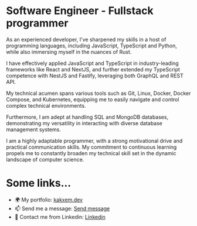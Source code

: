 # Software Engineer - Fullstack programmer
As an experienced developer, I've sharpened my skills in a host of programming languages, including JavaScript, TypeScript and Python, while also immersing myself in the nuances of Rust.

I have effectively applied JavaScript and TypeScript in industry-leading frameworks like React and NextJS, and further extended my TypeScript competence with NestJS and Fastify, leveraging both GraphQL and REST API.

My technical acumen spans various tools such as Git, Linux, Docker, Docker Compose, and Kubernetes, equipping me to easily navigate and control complex technical environments.

Furthermore, I am adept at handling SQL and MongoDB databases, demonstrating my versatility in interacting with diverse database management systems.

I am a highly adaptable programmer, with a strong motivational drive and practical communication skills. My commitment to continuous learning propels me to constantly broaden my technical skill set in the dynamic landscape of computer science.


# Some links...
- 🌍 My portfolio: [kakxem.dev](https://kakxem.dev)
- 📫 Send me a message: [Send message](https://forms.gle/kCvLMee3GYujTYTh8)
- 🔗 Contact me from Linkedin: [Linkedin](https://linkedin.kakxem.dev)
